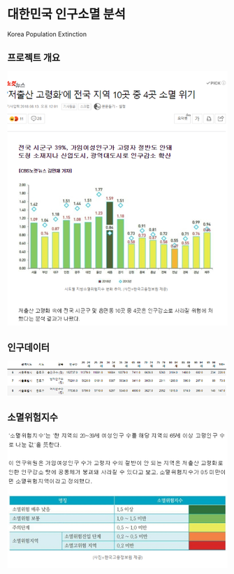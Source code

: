# 대한민국 인구소멸 분석
Korea Population Extinction

## 프로젝트 개요
![news](./image/news.png)

## 인구데이터
![data](./image/data.PNG)

## 소멸위험지수
![param](./image/definition.png)
